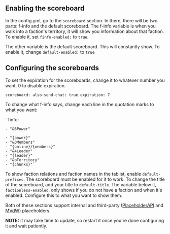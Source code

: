 ## Enabling the scoreboard
In the config.yml, go to the `scoreboard` section. In there, there will be two parts: f-info and the default scoreboard. The f-info variable is when you walk into a faction's territory, it will show you information about that faction. To enable it, set `finfo-enabled:` to `true`.

The other variable is the default scoreboard. This will constantly show. To enable it, change `default-enabled:` to `true`

## Configuring the scoreboards
To set the expiration for the scoreboards, change it to whatever number you want. 0 to disable expiration.

`
 scoreboard:
  also-send-chat: true
  expiration: 7
`


To change what f-info says, change each line in the quotation marks to what you want:

`  finfo:

    - "&6Power"

    - "{power}"
    - "&3Members"
    - "{online}/{members}"
    - "&4Leader"
    - "{leader}"
    - "&bTerritory"
    - "{chunks}"`

To show faction relations and faction names in the tablist, enable `default-prefixes`. The scoreboard must be enabled for it to work. To change the title of the scoreboard, add your title to `default-title`. The variable below it, `factionless-enabled`, only shows if you do not have a faction and when it's enabled. Configure this to what you want to show them.

Both of these sections support internal and third-party ([PlaceholderAPI](https://www.spigotmc.org/resources/placeholderapi.6245/) and [MVdW](https://www.spigotmc.org/resources/mvdwplaceholderapi.11182/)) placeholders.

**NOTE:** it may take time to update, so restart it once you're done configuring it and wait patiently.